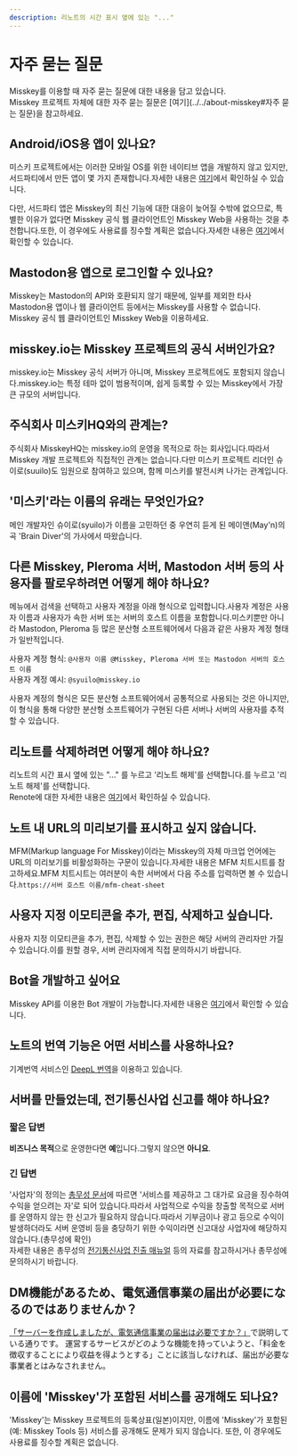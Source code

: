 ```yaml
---
description: 리노트의 시간 표시 옆에 있는 "..."
---
```


# 자주 묻는 질문

Misskey를 이용할 때 자주 묻는 질문에 대한 내용을 담고 있습니다.<br>
Misskey 프로젝트 자체에 대한 자주 묻는 질문은 [여기](../../about-misskey#자주 묻는 질문)을 참고하세요.

## Android/iOS용 앱이 있나요?

미스키 프로젝트에서는 이러한 모바일 OS를 위한 네이티브 앱을 개발하지 않고 있지만, 서드파티에서 만든 앱이 몇 가지 존재합니다.자세한 내용은 [여기](./apps)에서 확인하실 수 있습니다.<br>

다만, 서드파티 앱은 Misskey의 최신 기능에 대한 대응이 늦어질 수밖에 없으므로, 특별한 이유가 없다면 Misskey 공식 웹 클라이언트인 Misskey Web을 사용하는 것을 추천합니다.또한, 이 경우에도 사용료를 징수할 계획은 없습니다.자세한 내용은 [여기](/docs/for-users/stepped-guides/how-to-use-pwa/)에서 확인할 수 있습니다.

## Mastodon용 앱으로 로그인할 수 있나요?

Misskey는 Mastodon의 API와 호환되지 않기 때문에, 일부를 제외한 타사 Mastodon용 앱이나 웹 클라이언트 등에서는 Misskey를 사용할 수 없습니다.<br>
Misskey 공식 웹 클라이언트인 Misskey Web을 이용하세요.

## misskey.io는 Misskey 프로젝트의 공식 서버인가요?

misskey.io는 Misskey 공식 서버가 아니며, Misskey 프로젝트에도 포함되지 않습니다.misskey.io는 특정 테마 없이 범용적이며, 쉽게 등록할 수 있는 Misskey에서 가장 큰 규모의 서버입니다.

## 주식회사 미스키HQ와의 관계는?

주식회사 MisskeyHQ는 misskey.io의 운영을 목적으로 하는 회사입니다.따라서 Misskey 개발 프로젝트와 직접적인 관계는 없습니다.다만 미스키 프로젝트 리더인 슈이로(suuilo)도 임원으로 참여하고 있으며, 함께 미스키를 발전시켜 나가는 관계입니다.

## '미스키'라는 이름의 유래는 무엇인가요?

메인 개발자인 슈이로(syuilo)가 이름을 고민하던 중 우연히 듣게 된 메이앤(May'n)의 곡 'Brain Diver'의 가사에서 따왔습니다.

## 다른 Misskey, Pleroma 서버, Mastodon 서버 등의 사용자를 팔로우하려면 어떻게 해야 하나요?

메뉴에서 검색을 선택하고 사용자 계정을 아래 형식으로 입력합니다.사용자 계정은 사용자 이름과 사용자가 속한 서버 또는 서버의 호스트 이름을 포함합니다.미스키뿐만 아니라 Mastodon, Pleroma 등 많은 분산형 소프트웨어에서 다음과 같은 사용자 계정 형태가 일반적입니다.<br>

사용자 계정 형식: `@사용자 이름 @Misskey, Pleroma 서버 또는 Mastodon 서버의 호스트 이름`<br>
사용자 계정 예시: `@syuilo@misskey.io`<br>

사용자 계정의 형식은 모든 분산형 소프트웨어에서 공통적으로 사용되는 것은 아니지만, 이 형식을 통해 다양한 분산형 소프트웨어가 구현된 다른 서버나 서버의 사용자를 추적할 수 있습니다.

## 리노트를 삭제하려면 어떻게 해야 하나요?

리노트의 시간 표시 옆에 있는 "..." 를 누르고 '리노트 해제'를 선택합니다.를 누르고 '리노트 해제'를 선택합니다.<br>
Renote에 대한 자세한 내용은 [여기](../features/note/#renote)에서 확인하실 수 있습니다.

## 노트 내 URL의 미리보기를 표시하고 싶지 않습니다.

MFM(Markup language For Misskey)이라는 Misskey의 자체 마크업 언어에는 URL의 미리보기를 비활성화하는 구문이 있습니다.자세한 내용은 MFM 치트시트를 참고하세요.MFM 치트시트는 여러분이 속한 서버에서 다음 주소를 입력하면 볼 수 있습니다.`https://서버 호스트 이름/mfm-cheat-sheet`

## 사용자 지정 이모티콘을 추가, 편집, 삭제하고 싶습니다.

사용자 지정 이모티콘을 추가, 편집, 삭제할 수 있는 권한은 해당 서버의 관리자만 가질 수 있습니다.이를 원할 경우, 서버 관리자에게 직접 문의하시기 바랍니다.

## Bot을 개발하고 싶어요

Misskey API를 이용한 Bot 개발이 가능합니다.자세한 내용은 [여기](../../for-developers/api/)에서 확인할 수 있습니다.

## 노트의 번역 기능은 어떤 서비스를 사용하나요?

기계번역 서비스인 [DeepL 번역](https://www.deepl.com/)을 이용하고 있습니다.

## 서버를 만들었는데, 전기통신사업 신고를 해야 하나요?

### 짧은 답변

**비즈니스 목적**으로 운영한다면 **예**입니다.그렇지 않으면 **아니요**.

### 긴 답변

'사업자'의 정의는 [총무성 문서](https://www.soumu.go.jp/main_content/000477428.pdf)에 따르면 '서비스를 제공하고 그 대가로 요금을 징수하여 수익을 얻으려는 자'로 되어 있습니다.따라서 사업적으로 수익을 창출할 목적으로 서버를 운영하지 않는 한 신고가 필요하지 않습니다.따라서 기부금이나 광고 등으로 수익이 발생하더라도 서버 운영비 등을 충당하기 위한 수익이라면 신고대상 사업자에 해당하지 않습니다.(총무성에 확인)<br>
자세한 내용은 총무성의 [전기통신사업 진출 매뉴얼](https://www.soumu.go.jp/main_content/000477428.pdf) 등의 자료를 참고하시거나 총무성에 문의하시기 바랍니다.

## DM機能があるため、電気通信事業の届出が必要になるのではありませんか？

[「サーバーを作成しましたが、電気通信事業の届出は必要ですか？」](#サーバーを作成しましたが電気通信事業の届出は必要ですか)で説明している通りです。
運営するサービスがどのような機能を持っていようと、「料⾦を徴収することにより収益を得ようとする」ことに該当しなければ、届出が必要な事業者とはみなされません。

## 이름에 'Misskey'가 포함된 서비스를 공개해도 되나요?

'Misskey'는 Misskey 프로젝트의 등록상표(일본)이지만, 이름에 'Misskey'가 포함된(예: Misskey Tools 등) 서비스를 공개해도 문제가 되지 않습니다.
또한, 이 경우에도 사용료를 징수할 계획은 없습니다.
